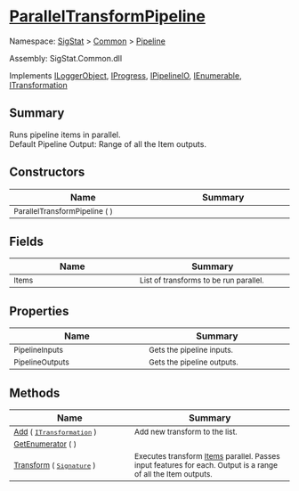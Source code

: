 # [ParallelTransformPipeline](./ParallelTransformPipeline.md)

Namespace: [SigStat]() > [Common](./../README.md) > [Pipeline](./README.md)

Assembly: SigStat.Common.dll

Implements [ILoggerObject](./../ILoggerObject.md), [IProgress](./../Helpers/IProgress.md), [IPipelineIO](./IPipelineIO.md), [IEnumerable](https://docs.microsoft.com/en-us/dotnet/api/System.Collections.IEnumerable), [ITransformation](./../ITransformation.md)

## Summary
Runs pipeline items in parallel.  <br>Default Pipeline Output: Range of all the Item outputs.

## Constructors

| Name<div><a href="#"><img width=400></a></div> | Summary<div><a href="#"><img width=475></a></div> | 
| --- | --- | 
| <sub>ParallelTransformPipeline (  )</sub>| <sub></sub>| 


## Fields

| Name<div><a href="#"><img width=400></a></div> | Summary<div><a href="#"><img width=475></a></div> | 
| --- | --- | 
| <sub>Items</sub>| <sub>List of transforms to be run parallel.</sub>| 


## Properties

| Name<div><a href="#"><img width=400></a></div> | Summary<div><a href="#"><img width=475></a></div> | 
| --- | --- | 
| <sub>PipelineInputs</sub>| <sub>Gets the pipeline inputs.</sub>| 
| <sub>PipelineOutputs</sub>| <sub>Gets the pipeline outputs.</sub>| 


## Methods

| Name<div><a href="#"><img width=400></a></div> | Summary<div><a href="#"><img width=475></a></div> | 
| --- | --- | 
| <sub>[Add](./Methods/ParallelTransformPipeline-100663504.md) ( [`ITransformation`](./../ITransformation.md) )</sub>| <sub>Add new transform to the list.</sub>| 
| <sub>[GetEnumerator](./Methods/ParallelTransformPipeline-100663503.md) (  )</sub>| <sub></sub>| 
| <sub>[Transform](./Methods/ParallelTransformPipeline-100663505.md) ( [`Signature`](./../Signature.md) )</sub>| <sub>Executes transform [Items](https://github.com/hargitomi97/sigstat/blob/master/docs/md/.md) parallel.  Passes input features for each.  Output is a range of all the Item outputs.</sub>| 


